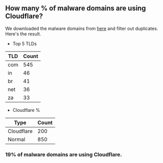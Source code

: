 ## How many % of malware domains are using Cloudflare?


We downloaded the malware domains from [here](https://urlhaus.abuse.ch) and filter out duplicates.
Here's the result.


[//]: # (start replacement)


- Top 5 TLDs

| TLD | Count |
| --- | --- |
| com | 545 |
| in | 46 |
| br | 41 |
| net | 36 |
| za | 33 |


- Cloudflare %

| Type | Count |
| --- | --- |
| Cloudflare | 200 |
| Normal | 850 |


### 19% of malware domains are using Cloudflare.